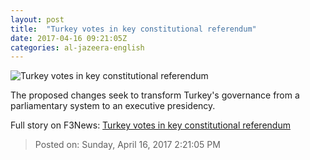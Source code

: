 ```yaml
---
layout: post
title:  "Turkey votes in key constitutional referendum"
date: 2017-04-16 09:21:05Z
categories: al-jazeera-english
---
```


![Turkey votes in key constitutional referendum](http://www.aljazeera.com/mritems/Images/2017/4/16/f0172286cc1646ac9ad94fb734786f75_18.jpg)

The proposed changes seek to transform Turkey's governance from a parliamentary system to an executive presidency.


Full story on F3News: [Turkey votes in key constitutional referendum](http://www.f3nws.com/n/jDmz3H)

> Posted on: Sunday, April 16, 2017 2:21:05 PM
